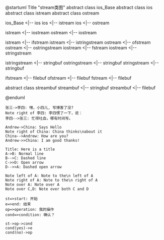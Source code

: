 @startuml
Title "stream类图"
abstract class ios_Base
abstract class ios
abstract class istream
abstract class ostream


ios_Base <|-- ios
ios <|-- istream
ios <|-- ostream

istream <|-- iostream
ostream <|-- iostream

istream <|-- ifstream
istream <|-- istringstream
ostream <|-- ofstream
ostream <|-- ostringstream
iostream <|-- fstream
iostream <|-- stringstream

istringstream <|-- stringbuf
ostringstream <|-- stringbuf
stringstream <|-- stringbuf


ifstream <|-- filebuf
ofstream <|-- filebuf
fstream <|-- filebuf


abstract class streambuf
streambuf <|-- stringbuf
streambuf <|-- filebuf

@enduml


```sequence
张三->李四: 嘿，小四儿, 写博客了没?
Note right of 李四: 李四愣了一下，说：
李四-->张三: 忙得吐血，哪有时间写。
```

```sequence
Andrew->China: Says Hello
Note right of China: China thinks\nabout it
China-->Andrew: How are you?
Andrew->>China: I am good thanks!
```

```sequence
Title: Here is a title
A->B: Normal line
B-->C: Dashed line
C->>D: Open arrow
D-->>A: Dashed open arrow

Note left of A: Note to the\n left of A
Note right of A: Note to the\n right of A
Note over A: Note over A
Note over C,D: Note over both C and D
```

```flow
st=>start: 开始
e=>end: 结束
op=>operation: 我的操作
cond=>condition: 确认？

st->op->cond
cond(yes)->e
cond(no)->op
```
